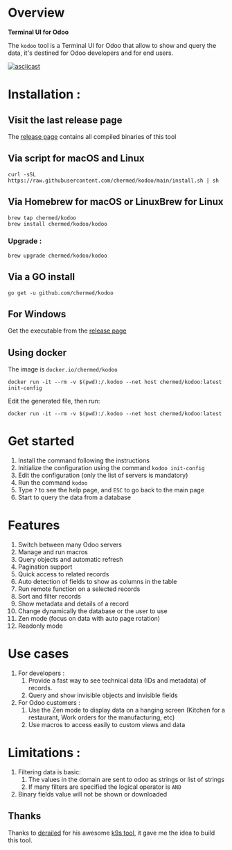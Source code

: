 # Overview

**Terminal UI for Odoo**

The `kodoo` tool is a Terminal UI for Odoo that allow to show and query the data, it's destined for Odoo developers and for end users.


[![asciicast](https://asciinema.org/a/430567.svg)](https://asciinema.org/a/430567)

# Installation :

## Visit the last release page

The [release page](https://github.com/chermed/kodoo/releases/latest) contains all compiled binaries of this tool

## Via script for macOS and Linux

```
curl -sSL https://raw.githubusercontent.com/chermed/kodoo/main/install.sh | sh
```

## Via Homebrew for macOS or LinuxBrew for Linux

```
brew tap chermed/kodoo
brew install chermed/kodoo/kodoo
```

### Upgrade :

```
brew upgrade chermed/kodoo/kodoo
```

## Via a GO install

```
go get -u github.com/chermed/kodoo
```

## For Windows

Get the executable from the [release page](https://github.com/chermed/kodoo/releases/latest)

## Using docker

The image is `docker.io/chermed/kodoo`

```
docker run -it --rm -v $(pwd):/.kodoo --net host chermed/kodoo:latest init-config
```

Edit the generated file, then run:

```
docker run -it --rm -v $(pwd):/.kodoo --net host chermed/kodoo:latest
```

# Get started

1. Install the command following the instructions
2. Initialize the configuration using the command `kodoo init-config` 
3. Edit the configuration (only the list of servers is mandatory)
4. Run the command `kodoo`
5. Type `?` to see the help page, and `ESC` to go back to the main page
6. Start to query the data from a database


# Features

1. Switch between many Odoo servers
2. Manage and run macros
3. Query objects and automatic refresh
4. Pagination support
5. Quick access to related records
6. Auto detection of fields to show as columns in the table
7. Run remote function on a selected records
8. Sort and filter records
9. Show metadata and details of a record
10. Change dynamically the database or the user to use
11. Zen mode (focus on data with auto page rotation)
12. Readonly mode

# Use cases 

1. For developers :
   1. Provide a fast way to see technical data (IDs and metadata) of records.
   2. Query and show invisible objects and invisible fields
2. For Odoo customers :
   1. Use the Zen mode to display data on a hanging screen (Kitchen for a restaurant, Work orders for the manufacturing, etc)
   2. Use macros to access easily to custom views and data

# Limitations :

1. Filtering data is basic:
   1. The values in the domain are sent to odoo as strings or list of strings
   2. If many filters are specified the logical operator is `AND`
2. Binary fields value will not be shown or downloaded


## Thanks

Thanks to [derailed](https://github.com/derailed) for his awesome [k9s tool](https://github.com/derailed/k9s), it gave me the idea to build this tool.